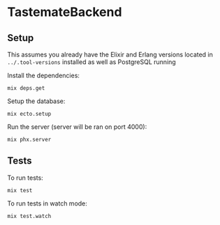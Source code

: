 # TastemateBackend

## Setup

This assumes you already have the Elixir and Erlang versions located in `../.tool-versions` installed as well as PostgreSQL running

Install the dependencies:

```
mix deps.get
```

Setup the database:

```
mix ecto.setup
```

Run the server (server will be ran on port 4000):

```
mix phx.server
```

## Tests

To run tests:

```
mix test
```

To run tests in watch mode:

```
mix test.watch
```

